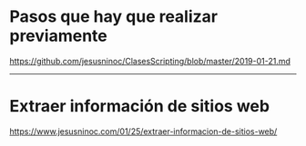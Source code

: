 # Pasos que hay que realizar previamente
https://github.com/jesusninoc/ClasesScripting/blob/master/2019-01-21.md

----------------------

# Extraer información de sitios web
https://www.jesusninoc.com/01/25/extraer-informacion-de-sitios-web/
